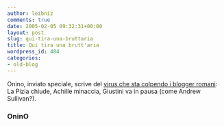 ```yaml
---
author: leibniz
comments: true
date: 2005-02-05 09:32:31+00:00
layout: post
slug: qui-tira-una-bruttaria
title: Qui tira una brutt'aria
wordpress_id: 484
categories:
- old-blog
---
```


Onino, inviato speciale, scrive del [virus che sta colpendo i blogger romani](http://www.onino.it/index.php?p=95): La Pizia chiude, Achille minaccia, Giustini va in pausa (come Andrew Sullivan?).




### OninO
